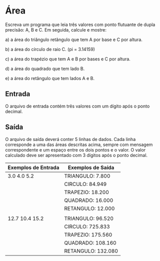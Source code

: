 # Área
Escreva um programa que leia três valores com ponto flutuante de dupla precisão: A, B e C. Em seguida, calcule e mostre:

a) a área do triângulo retângulo que tem A por base e C por altura.

b) a área do círculo de raio C. (pi = 3.14159)

c) a área do trapézio que tem A e B por bases e C por altura.

d) a área do quadrado que tem lado B.

e) a área do retângulo que tem lados A e B.


## Entrada
O arquivo de entrada contém três valores com um dígito após o ponto decimal.

## Saída
O arquivo de saída deverá conter 5 linhas de dados. Cada linha corresponde a uma das áreas descritas acima, sempre com mensagem correspondente e um espaço entre os dois pontos e o valor. O valor calculado deve ser apresentado com 3 dígitos após o ponto decimal.

| Exemplos de Entrada | Exemplos de Saída |
|---|---|
3.0 4.0 5.2|TRIANGULO: 7.800
⠀⠀|CIRCULO: 84.949
⠀⠀|TRAPEZIO: 18.200
⠀⠀|QUADRADO: 16.000
⠀⠀|RETANGULO: 12.000
||
12.7 10.4 15.2|TRIANGULO: 96.520
⠀⠀|CIRCULO: 725.833
⠀⠀|TRAPEZIO: 175.560
⠀⠀|QUADRADO: 108.160
⠀⠀|RETANGULO: 132.080
